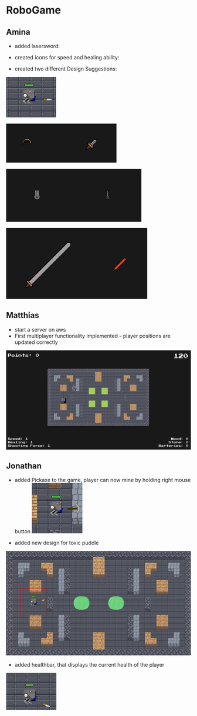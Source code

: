 # RoboGame

## Amina
- added lasersword:

- created icons for speed and healing ability:

- created two different Design Suggestions:

![](images/knife.JPG)

![](images/weapons1.JPG)

![](images/weapons2.JPG)

![](images/weapons3.JPG)



## Matthias
- start a server on aws
- First multiplayer functionality implemented - player positions are updated correctly

![](images/multiplayer.png)


## Jonathan

- added Pickaxe to the game, player can now mine by holding right mouse button
![](images/pickaxe.JPG)

- added new design for toxic puddle

![](images/toxic_puddle.JPG)

- added healthbar, that displays the current health of the player

![](images/Healthbar.JPG)
